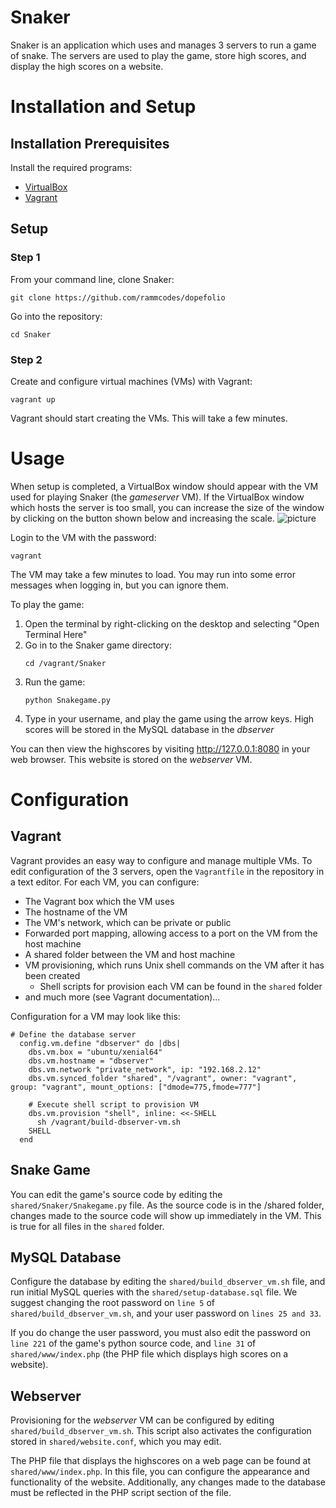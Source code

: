 # Snaker
Snaker is an application which uses and manages 3 servers to run a game of snake. The servers are used to play the game, store high scores, and display the high scores on a website.

# Installation and Setup
## Installation Prerequisites
Install the required programs:
* [VirtualBox](https://www.virtualbox.org/wiki/Downloads)
* [Vagrant](https://www.vagrantup.com/downloads)

## Setup
### Step 1 
From your command line, clone Snaker:
```
git clone https://github.com/rammcodes/dopefolio
```
Go into the repository:
```
cd Snaker
```

### Step 2
Create and configure virtual machines (VMs) with Vagrant:
```
vagrant up
```

Vagrant should start creating the VMs. This will take a few minutes.

# Usage
When setup is completed, a VirtualBox window should appear with the VM used for playing Snaker (the *gameserver* VM). If the VirtualBox window which hosts the server is too small, you can increase the size of the window by clicking on the button shown below and increasing the scale.
![picture](https://gcdn.pbrd.co/images/uQC1QDUgPkCr.png)

Login to the VM with the password:
```
vagrant
```

The VM may take a few minutes to load. You may run into some error messages when logging in, but you can ignore them.

To play the game:
1. Open the terminal by right-clicking on the desktop and selecting "Open Terminal Here"
2. Go in to the Snaker game directory:
    ```
    cd /vagrant/Snaker
    ```
3. Run the game:
    ```
    python Snakegame.py
    ```
4. Type in your username, and play the game using the arrow keys. High scores will be stored in the MySQL database in the *dbserver*

You can then view the highscores by visiting http://127.0.0.1:8080 in your web browser. This website is stored on the *webserver* VM.

# Configuration
## Vagrant
Vagrant provides an easy way to configure and manage multiple VMs. To edit configuration of the 3 servers, open the `Vagrantfile` in the repository in a text editor. For each VM, you can configure:
* The Vagrant box which the VM uses
* The hostname of the VM
* The VM's network, which can be private or public
* Forwarded port mapping, allowing access to a port on the VM from the host machine
* A shared folder between the VM and host machine
* VM provisioning, which runs Unix shell commands on the VM after it has been created
    * Shell scripts for provision each VM can be found in the `shared` folder
* and much more (see Vagrant documentation)... 

Configuration for a VM may look like this:
```
# Define the database server
  config.vm.define "dbserver" do |dbs|
    dbs.vm.box = "ubuntu/xenial64"
    dbs.vm.hostname = "dbserver"
    dbs.vm.network "private_network", ip: "192.168.2.12"
    dbs.vm.synced_folder "shared", "/vagrant", owner: "vagrant", group: "vagrant", mount_options: ["dmode=775,fmode=777"]

    # Execute shell script to provision VM
    dbs.vm.provision "shell", inline: <<-SHELL
      sh /vagrant/build-dbserver-vm.sh
    SHELL
  end
```

## Snake Game
You can edit the game's source code by editing the `shared/Snaker/Snakegame.py` file. As the source code is in the /shared folder, changes made to the source code will show up immediately in the VM. This is true for all files in the `shared` folder.

## MySQL Database
Configure the database by editing the `shared/build_dbserver_vm.sh` file, and run initial MySQL queries with the `shared/setup-database.sql` file. We suggest changing the root password on `line 5` of `shared/build_dbserver_vm.sh`, and your user password on `lines 25 and 33`. 

If you do change the user password, you must also edit the password on `line 221` of the game's python source code, and `line 31` of `shared/www/index.php` (the PHP file which displays high scores on a website).

## Webserver
Provisioning for the *webserver* VM can be configured by editing `shared/build_dbserver_vm.sh`. This script also activates the configuration stored in `shared/website.conf`, which you may edit. 

The PHP file that displays the highscores on a web page can be found at `shared/www/index.php`. In this file, you can configure the appearance and functionality of the website. Additionally, any changes made to the database must be reflected in the PHP script section of the file.